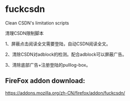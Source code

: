 # fuckcsdn

Clean CSDN's limitation scripts

清理CSDN限制脚本

1、屏蔽点击阅读全文需要登陆，自动CSDN阅读全文。

2、清除CSDN对adblock的检测。配合adblock可以屏蔽广告。

3、清除底部广告+注册登陆的pulllog-box。

## FireFox addon download:

https://addons.mozilla.org/zh-CN/firefox/addon/fuckcsdn/
